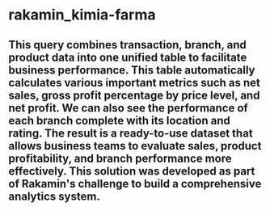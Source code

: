 # rakamin_kimia-farma

## This query combines transaction, branch, and product data into one unified table to facilitate business performance. This table automatically calculates various important metrics such as net sales, gross profit percentage by price level, and net profit. We can also see the performance of each branch complete with its location and rating. The result is a ready-to-use dataset that allows business teams to evaluate sales, product profitability, and branch performance more effectively. This solution was developed as part of Rakamin's challenge to build a comprehensive analytics system.
